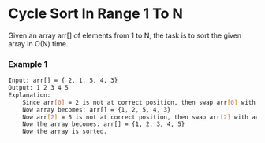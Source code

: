 # Cycle Sort In Range 1 To N

Given an array arr[] of elements from 1 to N, the task is to sort the given array in O(N) time.

### Example 1
```sh
Input: arr[] = { 2, 1, 5, 4, 3} 
Output: 1 2 3 4 5 
Explanation: 
    Since arr[0] = 2 is not at correct position, then swap arr[0] with arr[arr[0] – 1] 
    Now array becomes: arr[] = {1, 2, 5, 4, 3}
    Now arr[2] = 5 is not at correct position, then swap arr[2] with arr[arr[2] – 1] 
    Now the array becomes: arr[] = {1, 2, 3, 4, 5} 
    Now the array is sorted.
```
